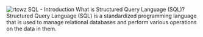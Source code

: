 ![rtcwz](https://github.com/petboa/alx-higher_level_programming/assets/112291489/b1f5516d-6312-45b8-9ec9-2e3cf5a220df)
SQL - Introduction
What is Structured Query Language (SQL)?
Structured Query Language (SQL) is a standardized programming language that is used to manage relational databases and perform various operations on the data in them. 
